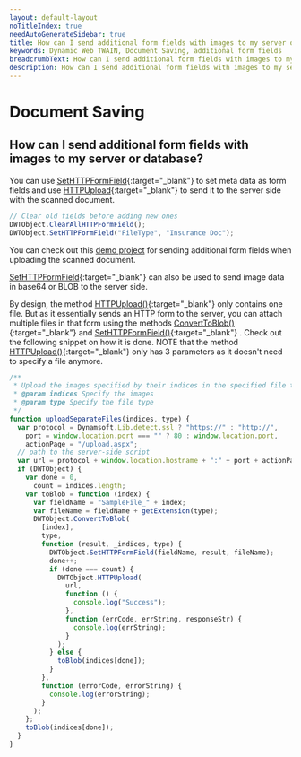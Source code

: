 ```yaml
---
layout: default-layout
noTitleIndex: true
needAutoGenerateSidebar: true
title: How can I send additional form fields with images to my server or database?
keywords: Dynamic Web TWAIN, Document Saving, additional form fields
breadcrumbText: How can I send additional form fields with images to my server or database?
description: How can I send additional form fields with images to my server or database?
---
```


# Document Saving

## How can I send additional form fields with images to my server or database?

You can use [SetHTTPFormField](/_articles/info/api/WebTwain_IO.md#sethttpformfield){:target="_blank"} to set meta data as form fields and use [HTTPUpload](/_articles/info/api/WebTwain_IO.md#httpupload){:target="_blank"} to send it to the server side with the scanned document.

```javascript
// Clear old fields before adding new ones
DWTObject.ClearAllHTTPFormField();
DWTObject.SetHTTPFormField("FileType", "Insurance Doc");
```

You can check out this <a href="https://demo.dynamsoft.com/Samples/dwt/Scan-Documents-and-Upload-Them/DWT_Scan_Upload_Demo.html" target="_blank">demo project</a> for sending additional form fields when uploading the scanned document.

[SetHTTPFormField](/_articles/info/api/WebTwain_IO.md#sethttpformfield){:target="_blank"} can also be used to send image data in base64 or BLOB to the server side.

By design, the method [HTTPUpload()](/_articles/info/api/WebTwain_IO.md#httpupload){:target="_blank"} only contains one file. But as it essentially sends an HTTP form to the server, you can attach multiple files in that form using the methods [ConvertToBlob()](/_articles/info/api/WebTwain_IO.md#converttoblob){:target="_blank"} and [SetHTTPFormField()](/_articles/info/api/WebTwain_IO.md#sethttpformfield){:target="_blank"} .
Check out the following snippet on how it is done. NOTE that the method [HTTPUpload()](/_articles/info/api/WebTwain_IO.md#httpupload){:target="_blank"} only has 3 parameters as it doesn't need to specify a file anymore.

```javascript
/**
 * Upload the images specified by their indices in the specified file type as separate files.
 * @param indices Specify the images
 * @param type Specify the file type
 */
function uploadSeparateFiles(indices, type) {
  var protocol = Dynamsoft.Lib.detect.ssl ? "https://" : "http://",
    port = window.location.port === "" ? 80 : window.location.port,
    actionPage = "/upload.aspx";
  // path to the server-side script
  var url = protocol + window.location.hostname + ":" + port + actionPage;
  if (DWTObject) {
    var done = 0,
      count = indices.length;
    var toBlob = function (index) {
      var fieldName = "SampleFile_" + index;
      var fileName = fieldName + getExtension(type);
      DWTObject.ConvertToBlob(
        [index],
        type,
        function (result, _indices, type) {
          DWTObject.SetHTTPFormField(fieldName, result, fileName);
          done++;
          if (done === count) {
            DWTObject.HTTPUpload(
              url,
              function () {
                console.log("Success");
              },
              function (errCode, errString, responseStr) {
                console.log(errString);
              }
            );
          } else {
            toBlob(indices[done]);
          }
        },
        function (errorCode, errorString) {
          console.log(errorString);
        }
      );
    };
    toBlob(indices[done]);
  }
}
```
